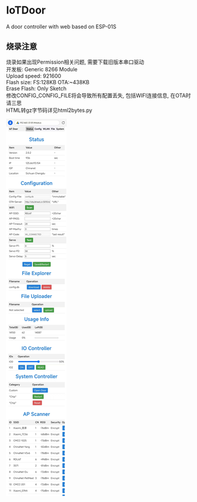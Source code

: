 # IoTDoor
A door controller with web based on ESP-01S
## 烧录注意

 烧录如果出现Permission相关问题, 需要下载旧版本串口驱动  
 开发板: Generic 8266 Module  
 Upload speed: 921600  
 Flash size: FS:128KB OTA:~438KB  
 Erase Flash: Only Sketch  
 修改CONFIG_CONFIG_FILE将会导致所有配置丢失, 包括WIFI连接信息, 在OTA时请三思  
 HTML转gz字节码详见html2bytes.py  

![示意图](https://github.com/himco/IoTDoor/blob/main/%E7%A4%BA%E6%84%8F%E5%9B%BE.jpg)

